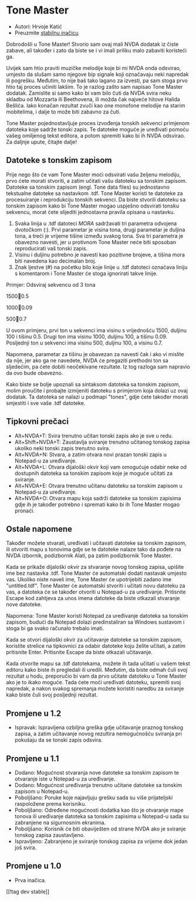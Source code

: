 # Tone Master #

* Autori: Hrvoje Katić
* Preuzmite [stabilnu inačicu][1]

Dobrodošli u Tone Master! Stvorio sam ovaj mali NVDA dodatak iz čiste
zabave, ali također i zato da biste se i vi imali priliku malo zabaviti
koristeći ga.

Uvijek sam htio praviti muzičke melodije koje bi mi NVDA onda odsvirao,
umjesto da slušam samo njegove bip signale koji označavaju neki napredak ili
pogrešku. Međutim, to nije baš tako lagano za izvesti, pa sam stoga prvo
htio taj proces učiniti lakšim. To je razlog zašto sam napisao Tone Master
dodatak. Zamislite si samo kako bi vam bilo čuti da NVDA svira neku skladbu
od Mozzarta ili Beethovena, ili možda čak najveće hitove Halida
Bešlića. Iako konačan rezultat zvuči kao one monofone melodije na starim
mobitelima, i dalje to može biti zabavno za čuti.

Tone Master pojednostavljuje proces izvođenja tonskih sekvenci primjenom
datoteka koje sadrže tonski zapis. Te datoteke moguće je uređivati pomoću
vašeg omiljenog tekst editora, a potom spremiti kako bi ih NVDA odsvirao. Za
daljnje upute, čitajte dalje!

## Datoteke s tonskim zapisom

Prije nego što će vam Tone Master moći odsvirati vašu željenu melodiju, prvo
ćete morati stvoriti, a zatim učitati vašu datoteku sa tonskim
zapisom. Datoteke sa tonskim zapisom (engl. Tone data files) su jednostavno
tekstualne datoteke sa nastavkom .tdf. Tone Master koristi te datoteke za
procesuiranje i reprodukciju tonskih sekvenci. Da biste stvorili datoteku sa
tonskim zapisom kako bi Tone Master mogao uspješno odsvirati tonsku
sekvencu, morat ćete slijediti jednostavna pravila opisana u nastavku.

1. Svaka linija u .tdf datoteci *MORA* sadržavati tri parametra odvojena
   dvotočkom (:). Prvi parametar je visina tona, drugi parametar je duljina
   tona, a treći je vrijeme tišine između svakog tona. Sva tri parametra je
   obavezno navesti, jer u protivnom Tone Master neće biti sposoban
   reproducirati vaš tonski zapis.
2. Visinu i duljinu potrebno je navesti kao pozitivne brojeve, a tišina mora
   biti navedena kao decimalan broj.
3. Znak ljestve (#) na početku bilo koje linije u .tdf datoteci označava
   liniju s komentarom i Tone Master će stoga ignorirati takve linije.

Primjer: Odsviraj sekvencu od 3 tona

1500:100:0.5

1000:100:0.09

500:100:0.7

U ovom primjeru, prvi ton u sekvenci ima visinu s vrijednošću 1500, duljinu
100 i tišinu 0.5. Drugi ton ima visinu 1000, duljinu 100, a tišinu
0.09. Posljednji ton u sekvenci ima visinu 500, duljinu 100, a visinu 0.7.

Napomena, parametar za tišinu je obavezan za navesti čak i ako vi mislite da
nije, jer ako ga ne navedete, NVDA će pregaziti prethodni ton sa sljedećim,
pa ćete dobiti neočekivane rezultate. Iz tog razloga sam napravio da ovo
bude obavezno.

Kako biste se bolje upoznali sa sintaksom datoteka sa tonskim zapisom, molim
proučite i probajte izmijeniti datoteku s primjerom koja dolazi uz ovaj
dodatak. Ta datoteka se nalazi u podmapi "tones", gdje ćete također morati
smjestiti i sve vaše .tdf datoteke.

## Tipkovni prečaci

* Alt+NVDA+T: Svira trenutno učitan tonski zapis ako je sve u redu.
* Alt+Shift+NVDA+T: Zaustavlja sviranje trenutno učitanog tonskog zapisa
  ukoliko neki tonski zapis trenutno svira.
* Alt+NVDA+N: Stvara, a zatim otvara novi prazan tonski zapis u Notepad-u za
  uređivanje.
* Alt+NVDA+L: Otvara dijaloški okvir koji vam omogućuje odabir neke od
  dostupnih datoteka sa tonskim zapisom koje je moguće učitati za sviranje.
* Alt+NVDA+E: Otvara trenutno učitanu datoteku sa tonskim zapisom u
  Notepad-u za uređivanje.
* Alt+NVDA+O: Otvara mapu koja sadrži datoteke sa tonskim zapisima gdje ih
  je također potrebno i spremati kako bi ih Tone Master mogao pronaći.

## Ostale napomene

Također možete stvarati, uređivati i učitavati datoteke sa tonskim zapisom,
ili otvoriti mapu s tonovima gdje se te datoteke nalaze tako da pođete na
NVDA izbornik, podizbornik Alati, pa zatim podizbornik Tone Master.

Kada se prikaže dijaloški okvir za stvaranje novog tonskog zapisa, upišite
ime bez nastavka .tdf. Tone Master će automatski dodati nastavak umjesto
vas. Ukoliko niste naveli ime, Tone Master će upotrijebiti zadano ime
"untitled.tdf". Tone Master će automatski stvoriti i učitati novu datoteku
za vas, a datoteka će se također otvoriti u Notepad-u za
uređivanje. Pritisnite Escape kod zahtjeva za unos imena datoteke da biste
otkazali stvaranje nove datoteke.

Napomena: Tone Master koristi Notepad za uređivanje datoteka sa tonskim
zapisom, budući da Notepad dolazi predinstaliran sa Windows sustavom i stoga
bi ga svako računalo trebalo imati.

Kada se otvori dijaloški okvir za učitavanje datoteke sa tonskim zapisom,
koristite strelice na tipkovnici za odabir datoteke koju želite učitati, a
zatim pritisnite Enter. Pritisnite Escape da biste otkazali učitavanje.

Kada otvorite mapu sa .tdf datotekama, možete ih tada učitati u vašem tekst
editoru kako biste ih pregledali ili uredili. Međutim, da biste odmah čuli
svoj rezultat u hodu, preporučio bi vam da prvo učitate datoteku u Tone
Master ako je to ikako moguće. Tada ćete moći uređivati datoteku, spremiti
svoj napredak, a nakon svakog spremanja možete koristiti naredbu za sviranje
kako biste čuli svoj posljednji rezultat.

## Promjene u 1.2

* Ispravak: Ispravljena ozbiljna greška gdje učitavanje praznog tonskog
  zapisa, a zatim učitavanje novog rezultira nemogućnošću sviranja pri
  pokušaju da se tonski zapis odsvira.

## Promjene u 1.1

* Dodano: Mogućnost stvaranja nove datoteke sa tonskim zapisom te otvaranje
  iste u Notepad-u za uređivanje.
* Dodano: Mogućnost uređivanja trenutno učitane datoteke sa tonskim zapisom
  u Notepad-u.
* Poboljšano: Poruke koje najavljuju grešku sada su više prijateljski
  raspoložene prema korisniku.
* Poboljšano: Određene mogućnosti dodatka kao što je otvaranje mape tonova
  ili uređivanje datoteka sa tonskim zapisima u Notepad-u sada su zabranjene
  na sigurnosnim ekranima.
* Poboljšano: Korisnik će biti obaviješten od strane NVDA ako je sviranje
  tonskog zapisa zaustavljeno.
* Ispravljeno: Zabranjeno je sviranje tonskog zapisa za vrijeme dok jedan
  još svira.

## Promjene u 1.0

* Prva inačica.

[[!tag dev stable]]

[1]: https://addons.nvda-project.org/files/get.php?file=tmast

